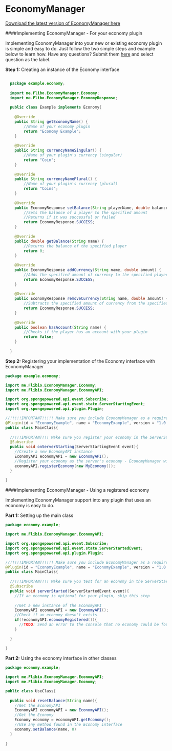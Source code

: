 # EconomyManager

[Download the latest version of EconomyManager here](https://github.com/Flibio/EconomyManager/releases)

####Implementing EconomyManager - For your economy plugin

Implementing EconomyManager into your new or existing economy plugin is simple and easy to do. Just follow the two simple steps and example below to learn how. Have any questions? Submit them [here](https://github.com/Flibio/EconomyManager/issues/new) and select question as the label.

**Step 1:** Creating an instance of the Economy interface

```java

  package example.economy;
  
  import me.Flibo.EconomyManager.Economy;
  import me.Flibo.EconomyManager.EconomyResponse;
  
  public class Example implements Economy{
  
  	@Override
  	public String getEconomyName() {
  		//Name of your economy plugin
  		return "Economy Example";
  	}
  
  	@Override
  	public String currencyNameSingular() {
  		//Name of your plugin's currency (singular)
  		return "Coin";
  	}
  
  	@Override
  	public String currencyNamePlural() {
  		//Name of your plugin's currency (plural)
  		return "Coins";
  	}
  
  	@Override
  	public EconomyResponse setBalance(String playerName, double balance) {
  		//Sets the balance of a player to the specified amount
  		//Returns if it was successful or failed
  		return EconomyResponse.SUCCESS;
  	}
  
  	@Override
  	public double getBalance(String name) {
  		//Returns the balance of the specified player
  		return 0;
  	}
  
  	@Override
  	public EconomyResponse addCurrency(String name, double amount) {
  		//Adds the specified amount of currency to the specified player's balance
  		return EconomyResponse.SUCCESS;
  	}
  
  	@Override
  	public EconomyResponse removeCurrency(String name, double amount) {
  		//Subtracts the specified amount of currency from the specified player's balance
  		return EconomyResponse.SUCCESS;
  	}
  
  	@Override
  	public boolean hasAccount(String name) {
  		//Checks if the player has an account with your plugin
  		return false;
  	}
  
  }

```

**Step 2:** Registering your implementation of the Economy interface with EconomyManager

```java
package example.economy;

import me.Flibio.EconomyManager.Economy;
import me.Flibio.EconomyManager.EconomyAPI;

import org.spongepowered.api.event.Subscribe;
import org.spongepowered.api.event.state.ServerStartingEvent;
import org.spongepowered.api.plugin.Plugin;

//!!!!!IMPORTANT!!!!! Make sure you include EconomyManager as a required after dependency in your plugin annotation
@Plugin(id = "EconomyExample", name = "EconomyExample", version = "1.0.0", dependencies = "required-after:EconomyManager;")
public class MainClass{
  
  //!!!IMPORTANT!!! Make sure you register your economy in the ServerStartingEvent, not the ServerStartedEvent
  @Subscribe
  public void onServerStarting(ServerStartingEvent event){
    //Create a new EconomyAPI instance
    EconomyAPI economyAPI = new EconomyAPI();
    //Register your economy as the server's economy - EconomyManager will handle all logging and errors
    economyAPI.registerEconomy(new MyEconomy());
  }
  
}

```


####Implementing EconomyManager - Using a registered economy

Implementing EconomyManager support into any plugin that uses an economy is easy to do.

**Part 1:** Setting up the main class

```java
package economy.example;

import me.Flibio.EconomyManager.EconomyAPI;

import org.spongepowered.api.event.Subscribe;
import org.spongepowered.api.event.state.ServerStartedEvent;
import org.spongepowered.api.plugin.Plugin;

//!!!!!IMPORTANT!!!!! Make sure you include EconomyManager as a required after dependency in your plugin annotation
@Plugin(id = "EconomyExample", name = "EconomyExample", version = "1.0.0", dependencies = "required-after:EconomyManager;")
public class MainClass{
  
  //!!!IMPORTANT!!! Make sure you test for an economy in the ServerStartedEvent, not the ServerStartingEvent
  @Subscribe
  public void serverStarted(ServerStartedEvent event){
    //If an economy is optional for your plugin, skip this step
    
    //Get a new instance of the EconomyAPI
    EconomyAPI economyAPI = new EconomyAPI();
    //Check if an economy doesn't exists
    if(!economyAPI.economyRegistered()){
      //TODO: Send an error to the console that no economy could be found and one is required
    }
    
  }
  
}

```

**Part 2:** Using the economy interface in other classes

```java
package economy.example;

import me.Flibio.EconomyManager.EconomyAPI;
import me.Flibio.EconomyManager.Economy;

public class UseClass{
  
  public void resetBalance(String name){
    //Get the EconomyAPI
    EconomyAPI economyAPI = new EconomyAPI();
    //Get the Economy
    Economy economy = economyAPI.getEconomy();
    //Use any method found in the Economy interface
    economy.setBalance(name, 0)
  }
  
}

```
